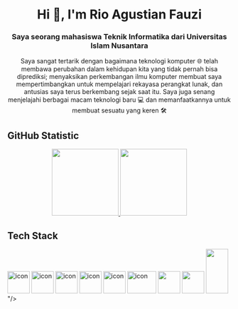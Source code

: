<h1 align="center">Hi 👋, I'm Rio Agustian Fauzi</h1>
<h3 align="center">Saya seorang mahasiswa Teknik Informatika dari Universitas Islam Nusantara</h3>
<p align="center">Saya sangat tertarik dengan bagaimana teknologi komputer 🌐 telah membawa perubahan dalam kehidupan kita yang tidak pernah bisa diprediksi; menyaksikan perkembangan ilmu komputer membuat saya mempertimbangkan untuk mempelajari rekayasa perangkat lunak, dan antusias saya terus berkembang sejak saat itu. Saya juga senang menjelajahi berbagai macam teknologi baru 💻 dan memanfaatkannya untuk membuat sesuatu yang keren 🛠️</p>

## GitHub Statistic
<p align="center">
<a href="https://github.com/Rioagustianf">
  <img height="150em" src="https://github-readme-stats-eight-theta.vercel.app/api?username=Rioagustianf&show_icons=true&theme=algolia&include_all_commits=true&count_private=true"/>
  <img height="150em" src="https://github-readme-stats-eight-theta.vercel.app/api/top-langs/?username=Rioagustianf&layout=compact&theme=algolia"/>
</a>
</p>

## Tech Stack
<div align="left">
  <img src="https://techstack-generator.vercel.app/js-icon.svg" alt="icon"width="50" height="50" />
  <img src="https://techstack-generator.vercel.app/react-icon.svg" alt="icon" width="50" height="50" />
  <img src="https://techstack-generator.vercel.app/mysql-icon.svg" alt="icon" width="50" height="50" />
  <img src="https://techstack-generator.vercel.app/github-icon.svg" alt="icon" width="50"  height="50"/>
  <img src="https://techstack-generator.vercel.app/webpack-icon.svg" alt="icon" width="50" height="50" />
  <img src="https://techstack-generator.vercel.app/prettier-icon.svg" alt="icon" width="65" height="50" />
  <img width="50" src="https://raw.githubusercontent.com/gilbarbara/logos/master/logos/bootstrap.svg"/>
  <img width="50" src="https://raw.githubusercontent.com/gilbarbara/logos/master/logos/eslint.svg"/>
  <img width="50" src="<svg width="100" height="100" viewBox="0 0 100 100" fill="none" xmlns="http://www.w3.org/2000/svg">
<g id="bootstrap5">
<g id="bootstrap5_2">
<path id="Vector" fill-rule="evenodd" clip-rule="evenodd" d="M20.7703 10C15.0645 10 10.8424 14.9941 11.0314 20.4102C11.2129 25.6135 10.9771 32.3525 9.28066 37.8482C7.57812 43.3594 4.70078 46.8518 0 47.3V52.3609C4.70078 52.8102 7.57812 56.3008 9.28047 61.8127C10.9771 67.3084 11.2127 74.0475 11.0312 79.2508C10.8422 84.666 15.0643 89.6609 20.7711 89.6609H79.2373C84.9432 89.6609 89.1645 84.6668 88.9754 79.2508C88.7939 74.0475 89.0297 67.3084 90.7262 61.8127C92.4287 56.3008 95.299 52.8088 100 52.3609V47.3C95.2992 46.8508 92.4289 43.3602 90.7262 37.8482C89.0295 32.3533 88.7939 25.6135 88.9754 20.4102C89.1645 14.9949 84.9432 10 79.2373 10H20.7695H20.7703ZM67.7967 59.0365C67.7967 66.4941 62.234 71.017 53.0025 71.017H37.2881C36.8386 71.017 36.4075 70.8384 36.0896 70.5206C35.7717 70.2027 35.5932 69.7716 35.5932 69.3221V30.3391C35.5932 29.8895 35.7717 29.4584 36.0896 29.1406C36.4075 28.8227 36.8386 28.6441 37.2881 28.6441H52.9131C60.6105 28.6441 65.6623 32.8137 65.6623 39.2152C65.6623 43.7084 62.2639 47.7309 57.9344 48.4355V48.6699C63.8281 49.3164 67.7967 53.3984 67.7967 59.0365ZM51.2891 34.017H42.3289V46.6732H49.8756C55.7096 46.6732 58.9264 44.324 58.9264 40.125C58.9258 36.1898 56.1602 34.017 51.2891 34.017ZM42.3289 51.6949V65.6424H51.6187C57.693 65.6424 60.9104 63.2051 60.9104 58.6246C60.9104 54.0441 57.6027 51.6941 51.2281 51.6941H42.3289V51.6949Z" fill="#7952B3"/>
</g>
</g>
</svg>
"/>
</div>
